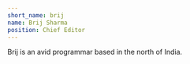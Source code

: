 ```yaml
---
short_name: brij
name: Brij Sharma
position: Chief Editor
---
```

Brij is an avid programmar based in the north of India.
